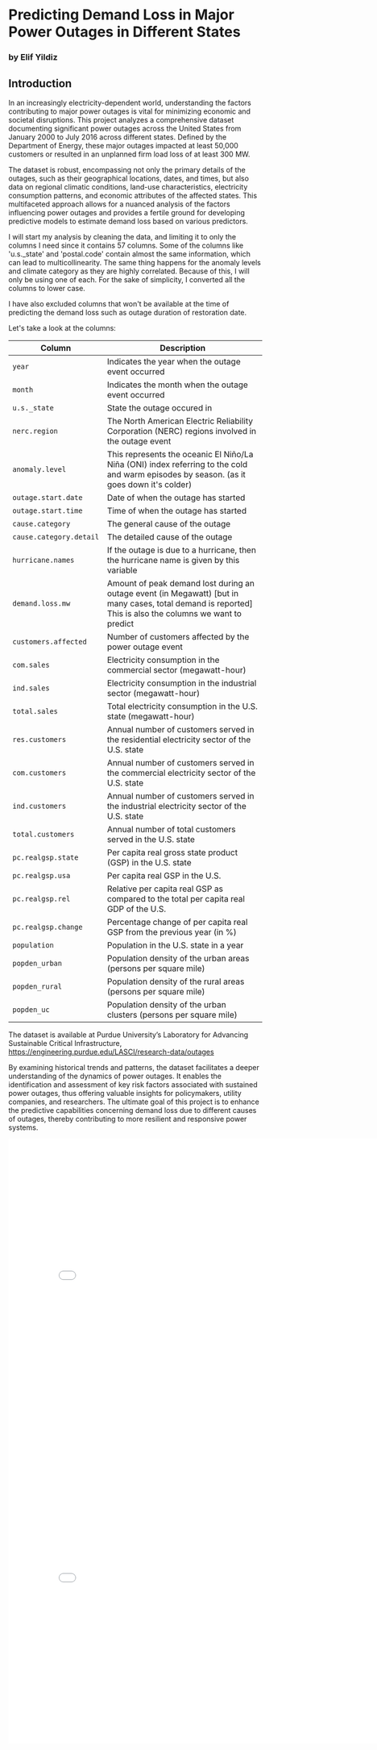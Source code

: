 # Predicting Demand Loss in Major Power Outages in Different States

### by Elif Yildiz

## Introduction

In an increasingly electricity-dependent world, understanding the factors contributing to major power outages is vital for minimizing economic and societal disruptions. This project analyzes a comprehensive dataset documenting significant power outages across the United States from January 2000 to July 2016 across different states. Defined by the Department of Energy, these major outages impacted at least 50,000 customers or resulted in an unplanned firm load loss of at least 300 MW.

The dataset is robust, encompassing not only the primary details of the outages, such as their geographical locations, dates, and times, but also data on regional climatic conditions, land-use characteristics, electricity consumption patterns, and economic attributes of the affected states. This multifaceted approach allows for a nuanced analysis of the factors influencing power outages and provides a fertile ground for developing predictive models to estimate demand loss based on various predictors. 

I will start my analysis by cleaning the data, and limiting it to only the columns I need since it contains 57 columns. Some of the columns like 'u.s._state' and 'postal.code' contain almost the same information, which can lead to multicollinearity. The same thing happens for the anomaly levels and climate category as they are highly correlated. Because of this, I will only be using one of each. For the sake of simplicity, I converted all the columns to lower case.

I have also excluded columns that won't be available at the time of predicting the demand loss such as outage duration of restoration date.

Let's take a look at the columns:

| Column | Description |
| ----------- | ----------- |
| `year` | Indicates the year when the outage event occurred |
| `month` | Indicates the month when the outage event occurred |
| `u.s._state` | State the outage occured in |
| `nerc.region` | The North American Electric Reliability Corporation (NERC) regions involved in the outage event |
| `anomaly.level` | This represents the oceanic El Niño/La Niña (ONI) index referring to the cold and warm episodes by season. (as it goes down it's colder) |
| `outage.start.date` | Date of when the outage has started |
| `outage.start.time` | Time of when the outage has started |
| `cause.category` | The general cause of the outage |
| `cause.category.detail` | The detailed cause of the outage |
| `hurricane.names` | If the outage is due to a hurricane, then the hurricane name is given by this variable |
| `demand.loss.mw` | Amount of peak demand lost during an outage event (in Megawatt) [but in many cases, total demand is reported] This is also the columns we want to predict |
| `customers.affected` | Number of customers affected by the power outage event |
| `com.sales`	| Electricity consumption in the commercial sector (megawatt-hour) |
| `ind.sales`	| Electricity consumption in the industrial sector (megawatt-hour) |
| `total.sales`| Total electricity consumption in the U.S. state (megawatt-hour) |
| `res.customers` | Annual number of customers served in the residential electricity sector of the U.S. state |
| `com.customers` | Annual number of customers served in the commercial electricity sector of the U.S. state |
| `ind.customers` | Annual number of customers served in the industrial electricity sector of the U.S. state |
| `total.customers` | Annual number of total customers served in the U.S. state |
| `pc.realgsp.state` | Per capita real gross state product (GSP) in the U.S. state |
| ``pc.realgsp.usa`` | Per capita real GSP in the U.S. |
| `pc.realgsp.rel` | Relative per capita real GSP as compared to the total per capita real GDP of the U.S. |
| `pc.realgsp.change` | Percentage change of per capita real GSP from the previous year (in %) |
| `population` | Population in the U.S. state in a year |
| `popden_urban` | Population density of the urban areas (persons per square mile) |
| `popden_rural` | Population density of the rural areas (persons per square mile) |
| `popden_uc` | Population density of the urban clusters (persons per square mile) |



The dataset is available at Purdue University’s Laboratory for Advancing Sustainable Critical Infrastructure, https://engineering.purdue.edu/LASCI/research-data/outages

By examining historical trends and patterns, the dataset facilitates a deeper understanding of the dynamics of power outages. It enables the identification and assessment of key risk factors associated with sustained power outages, thus offering valuable insights for policymakers, utility companies, and researchers. The ultimate goal of this project is to enhance the predictive capabilities concerning demand loss due to different causes of outages, thereby contributing to more resilient and responsive power systems.


<iframe
  src="assets/figure.html"
  width="800"
  height="600"
  frameborder="0"
></iframe>

<iframe
  src="assets/frequency_cause.html"
  width="800"
  height="600"
  frameborder="0"
></iframe>
